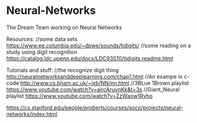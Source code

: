 # Neural-Networks
The Dream Team working on Neural Networks

Resources:
//some data sets
https://www.ee.columbia.edu/~dpwe/sounds/tidigits/
//some reading on a study using digit recognition
https://catalog.ldc.upenn.edu/docs/LDC93S10/tidigits.readme.html



Tutorials and stuff:
//the recognize digit thing
http://neuralnetworksanddeeplearning.com/chap1.html
//An exampe in c-code
http://www.cs.bham.ac.uk/~jxb/NN/nn.html
//3BLue 1Brown playlist 
https://www.youtube.com/watch?v=aircAruvnKk&t=3s
//Giant_Neural playlist
https://www.youtube.com/watch?v=ZzWaow1Rvho



https://cs.stanford.edu/people/eroberts/courses/soco/projects/neural-networks/index.html
